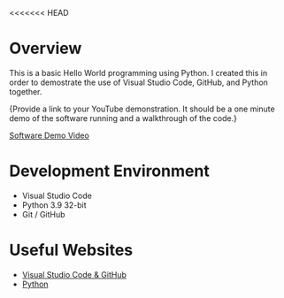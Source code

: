 <<<<<<< HEAD
# Overview
This is a basic Hello World programming using Python. I created this in order to demostrate the use of Visual Studio Code, GitHub, and Python together.


{Provide a link to your YouTube demonstration.  It should be a one minute demo of the software running and a walkthrough of the code.}

[Software Demo Video](http://youtube.link.goes.here)

# Development Environment

* Visual Studio Code
* Python 3.9 32-bit
* Git / GitHub

# Useful Websites


* [Visual Studio Code & GitHub](https://code.visualstudio.com/docs/editor/github)
* [Python](https://www.python.org/)
